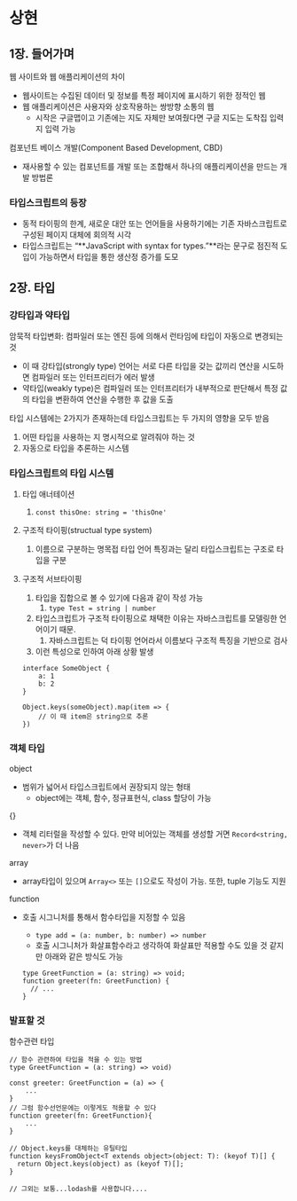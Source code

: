 # 상현
## 1장. 들어가며

웹 사이트와 웹 애플리케이션의 차이

- 웹사이트는 수집된 데이터 및 정보를 특정 페이지에 표시하기 위한 정적인 웹
- 웹 애플리케이션은 사용자와 상호작용하는 쌍방향 소통의 웹
    - 시작은 구글맵이고 기존에는 지도 자체만 보여줬다면 구글 지도는 도착집 입력지 입력 가능

컴포넌트 베이스 개발(Component Based Development, CBD)

- 재사용할 수 있는 컴포넌트를 개발 또는 조합해서 하나의 애플리케이션을 만드는 개발 방법론

### 타입스크립트의 등장

- 동적 타이핑의 한계, 새로운 대안 또는 언어들을 사용하기에는 기존 자바스크립트로 구성된 페이지 대체에 회의적 시각
- 타입스크립트는 “**JavaScript with syntax for types.”**라는 문구로 점진적 도입이 가능하면서 타입을 통한 생산정 증가를 도모

## 2장. 타입

### 강타입과 약타입

암묵적 타입변화: 컴파일러 또는 엔진 등에 의해서 런타임에 타입이 자동으로 변경되는 것

- 이 때 강타입(strongly type) 언어는 서로 다른 타입을 갖는 값끼리 연산을 시도하면 컴파일러 또는 인터프리터가 에러 발생
- 약타입(weakly type)은 컴파일러 또는 인터프리터가 내부적으로 판단해서 특정 값의 타입을 변환하여 연산을 수행한 후 값을 도출

타입 시스템에는 2가지가 존재하는데 타입스크립트는 두 가지의 영향을 모두 받음

1. 어떤 타입을 사용하는 지 명시적으로 알려줘야 하는 것
2. 자동으로 타입을 추론하는 시스템

### 타입스크립트의 타입 시스템

1. 타입 애너테이션
    1. `const thisOne: string = 'thisOne'`
2. 구조적 타이핑(structual type system)
    1. 이름으로 구분하는 명목접 타입 언어 특징과는 달리 타입스크립트는 구조로 타입을 구분
3. 구조적 서브타이핑
    1. 타입을 집합으로 볼 수 있기에 다음과 같이 작성 가능
        1. `type Test = string | number`
    2. 타입스크립트가 구조적 타이핑으로 채택한 이유는 자바스크립트를 모델링한 언어이기 때문.
        1. 자바스크립트는 덕 타이핑 언어라서 이름보다 구조적 특징을 기반으로 검사
    3. 이런 특성으로 인하여 아래 상황 발생
    
    ```tsx
    interface SomeObject {
    	a: 1
    	b: 2
    }
    
    Object.keys(someObject).map(item => {
    	// 이 때 item은 string으로 추론
    })
    ```
    

### 객체 타입

object

- 범위가 넓어서 타입스크립트에서 권장되지 않는 형태
    - object에는 객체, 함수, 정규표현식, class 할당이 가능

{}

- 객체 리터럴을 작성할 수 있다. 만약 비어있는 객체를 생성할 거면 `Record<string, never>`가 더 나음

array

- array타입이 있으며 `Array<>` 또는 `[]`으로도 작성이 가능. 또한, tuple 기능도 지원

function

- 호출 시그니처를 통해서 함수타입을 지정할 수 있음
    - `type add = (a: number, b: number) => number`
    - 호출 시그니처가 화살표함수라고 생각하여 화살표만 적용할 수도 있을 것 같지만 아래와 같은 방식도 가능
    
    ```tsx
    type GreetFunction = (a: string) => void;
    function greeter(fn: GreetFunction) {
      // ...
    }
    ```
    

### 발표할 것

함수관련 타입

```tsx
// 함수 관련하여 타입을 적을 수 있는 방법
type GreetFunction = (a: string) => void)

const greeter: GreetFunction = (a) => {
	...
}
// 그럼 함수선언문에는 이렇게도 적용할 수 있다
function greeter(fn: GreetFunction){
	...	
}

// Object.keys를 대체하는 유틸타입
function keysFromObject<T extends object>(object: T): (keyof T)[] {
  return Object.keys(object) as (keyof T)[];
}

// 그외는 보통...lodash를 사용합니다....
```